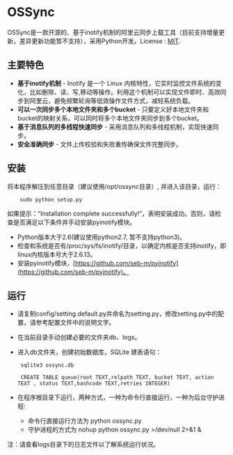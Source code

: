 # OSSync

OSSync是一款开源的、基于inotify机制的阿里云同步上载工具（目前支持增量更新，差异更新功能暂不支持），采用Python开发。License : [MIT](http://rem.mit-license.org/).

## 主要特色
 
  * **基于inotify机制** - Inotify 是一个 Linux 内核特性，它实时监控文件系统的变化，比如删除、读、写,移动等操作。利用这个机制可以实现文件即时、高效同步到阿里云，避免频繁轮询等低效操作文件方式，减轻系统负载。
  * **可以一次同步多个本地文件夹和多个bucket** - 只要定义好本地文件夹和bucket的映射关系，可以同时将多个本地文件夹同步到多个bucket。
  * **基于消息队列的多线程快速同步** - 采用消息队列和多线程机制，实现快速同步。
  * **安全准确同步** - 文件上传校验和失败重传确保文件完整同步。

## 安装
将本程序解压到任意目录（建议使用/opt/ossync目录）, 并进入该目录，运行：
 
 		sudo python setup.py
 		
如果提示：“Installation complete successfully!”，表明安装成功。否则，请检查是否满足以下条件并手动安装pyinotify模块。

* Python版本大于2.6(建议使用python2.7, 暂不支持python3)。
* 检查和系统是否有/proc/sys/fs/inotify/目录，以确定内核是否支持inotify，即linux内核版本号大于2.6.13。
* 安装pyinotify模块，[https://github.com/seb-m/pyinotify](https://github.com/seb-m/pyinotify)。

   
## 运行
 * 请复制config/setting.default.py并命名为setting.py，修改setting.py中的配置，请参考配置文件中的说明文字。
 * 在当前目录手动创建必要的文件夹db、logs。
 * 进入db文件夹，创建初始数据库，SQLite 建表语句：
 
		sqlite3 ossync.db

		CREATE TABLE queue(root TEXT,relpath TEXT, bucket TEXT, action TEXT , status TEXT,hashcode TEXT,retries INTEGER)
		
 * 在程序根目录下运行，两种方式，一种为命令行直接运行，一种为后台守护进程:
	* 命令行直接运行方法为
		python ossync.py
	* 守护进程的方式为
		nohup python ossync.py >/dev/null 2>&1 &
 		
注：请查看logs目录下的日志文件以了解系统运行状况。